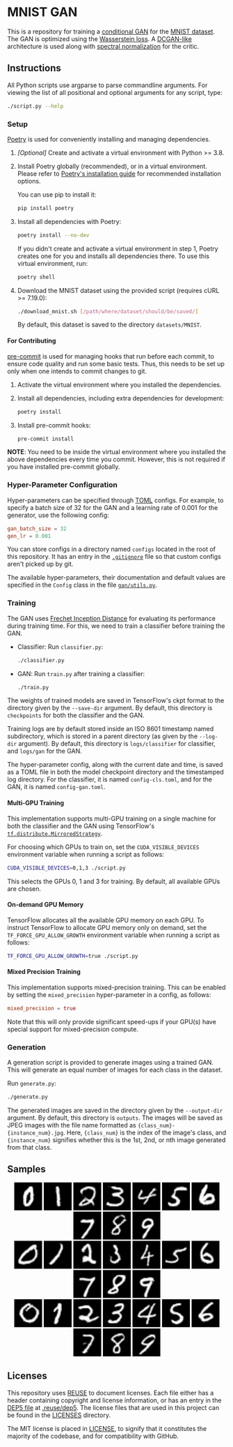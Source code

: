 <!--
SPDX-FileCopyrightText: 2019 Harish Rajagopal <harish.rajagopals@gmail.com>

SPDX-License-Identifier: MIT
-->

# MNIST GAN

This is a repository for training a [conditional GAN](https://arxiv.org/abs/1411.1784) for the [MNIST dataset](yann.lecun.com/exdb/mnist/).
The GAN is optimized using the [Wasserstein loss](https://arxiv.org/abs/1701.07875).
A [DCGAN-like](https://arxiv.org/abs/1511.06434) architecture is used along with [spectral normalization](https://arxiv.org/abs/1802.05957) for the critic.

## Instructions

All Python scripts use argparse to parse commandline arguments.
For viewing the list of all positional and optional arguments for any script, type:
```sh
./script.py --help
```

### Setup
[Poetry](https://python-poetry.org/) is used for conveniently installing and managing dependencies.

1. *[Optional]* Create and activate a virtual environment with Python >= 3.8.

2. Install Poetry globally (recommended), or in a virtual environment.
    Please refer to [Poetry's installation guide](https://python-poetry.org/docs/#installation) for recommended installation options.

    You can use pip to install it:
    ```sh
    pip install poetry
    ```

3. Install all dependencies with Poetry:
    ```sh
    poetry install --no-dev
    ```

    If you didn't create and activate a virtual environment in step 1, Poetry creates one for you and installs all dependencies there.
    To use this virtual environment, run:
    ```sh
    poetry shell
    ```

4. Download the MNIST dataset using the provided script (requires cURL >= 7.19.0):
    ```sh
    ./download_mnist.sh [/path/where/dataset/should/be/saved/]
    ```

    By default, this dataset is saved to the directory `datasets/MNIST`.

#### For Contributing
[pre-commit](https://pre-commit.com/) is used for managing hooks that run before each commit, to ensure code quality and run some basic tests.
Thus, this needs to be set up only when one intends to commit changes to git.

1. Activate the virtual environment where you installed the dependencies.

2. Install all dependencies, including extra dependencies for development:
    ```sh
    poetry install
    ```

3. Install pre-commit hooks:
    ```sh
    pre-commit install
    ```

**NOTE**: You need to be inside the virtual environment where you installed the above dependencies every time you commit.
However, this is not required if you have installed pre-commit globally.

### Hyper-Parameter Configuration
Hyper-parameters can be specified through [TOML](https://toml.io/en/) configs.
For example, to specify a batch size of 32 for the GAN and a learning rate of 0.001 for the generator, use the following config:
```toml
gan_batch_size = 32
gen_lr = 0.001
```

You can store configs in a directory named `configs` located in the root of this repository.
It has an entry in the [`.gitignore`](./.gitignore) file so that custom configs aren't picked up by git.

The available hyper-parameters, their documentation and default values are specified in the `Config` class in the file [`gan/utils.py`](./gan/utils.py).

### Training
The GAN uses [Frechet Inception Distance](https://arxiv.org/abs/1706.08500) for evaluating its performance during training time.
For this, we need to train a classifier before training the GAN.

* Classifier: Run `classifier.py`:
    ```sh
    ./classifier.py
    ```

* GAN: Run `train.py` after training a classifier:
    ```sh
    ./train.py
    ```

The weights of trained models are saved in TensorFlow's ckpt format to the directory given by the `--save-dir` argument.
By default, this directory is `checkpoints` for both the classifier and the GAN.

Training logs are by default stored inside an ISO 8601 timestamp named subdirectory, which is stored in a parent directory (as given by the `--log-dir` argument).
By default, this directory is `logs/classifier` for classifier, and `logs/gan` for the GAN.

The hyper-parameter config, along with the current date and time, is saved as a TOML file in both the model checkpoint directory and the timestamped log directory.
For the classifier, it is named `config-cls.toml`, and for the GAN, it is named `config-gan.toml`.

#### Multi-GPU Training
This implementation supports multi-GPU training on a single machine for both the classifier and the GAN using TensorFlow's [`tf.distribute.MirroredStrategy`](https://www.tensorflow.org/tutorials/distribute/custom_training#create_a_strategy_to_distribute_the_variables_and_the_graph).

For choosing which GPUs to train on, set the `CUDA_VISIBLE_DEVICES` environment variable when running a script as follows:
```sh
CUDA_VISIBLE_DEVICES=0,1,3 ./script.py
```
This selects the GPUs 0, 1 and 3 for training.
By default, all available GPUs are chosen.

#### On-demand GPU Memory
TensorFlow allocates all the available GPU memory on each GPU.
To instruct TensorFlow to allocate GPU memory only on demand, set the `TF_FORCE_GPU_ALLOW_GROWTH` environment variable when running a script as follows:
```sh
TF_FORCE_GPU_ALLOW_GROWTH=true ./script.py
```

#### Mixed Precision Training
This implementation supports mixed-precision training.
This can be enabled by setting the `mixed_precision` hyper-parameter in a config, as follows:
```toml
mixed_precision = true
```

Note that this will only provide significant speed-ups if your GPU(s) have special support for mixed-precision compute.

### Generation
A generation script is provided to generate images using a trained GAN.
This will generate an equal number of images for each class in the dataset.

Run `generate.py`:
```sh
./generate.py
```
The generated images are saved in the directory given by the `--output-dir` argument.
By default, this directory is `outputs`.
The images will be saved as JPEG images with the file name formatted as `{class_num}-{instance_num}.jpg`.
Here, `{class_num}` is the index of the image's class, and `{instance_num}` signifies whether this is the 1st, 2nd, or nth image generated from that class.

## Samples
<p align="center">
    <img src="images/0-1.jpg" alt="sample 0"> <img src="images/1-1.jpg" alt="sample 1"> <img src="images/2-1.jpg" alt="sample 2"> <img src="images/3-1.jpg" alt="sample 3"> <img src="images/4-1.jpg" alt="sample 4"> <img src="images/5-1.jpg" alt="sample 5"> <img src="images/6-1.jpg" alt="sample 6"> <img src="images/7-1.jpg" alt="sample 7"> <img src="images/8-1.jpg" alt="sample 8"> <img src="images/9-1.jpg" alt="sample 9">
    <br>
    <img src="images/0-2.jpg" alt="sample 0"> <img src="images/1-2.jpg" alt="sample 1"> <img src="images/2-2.jpg" alt="sample 2"> <img src="images/3-2.jpg" alt="sample 3"> <img src="images/4-2.jpg" alt="sample 4"> <img src="images/5-2.jpg" alt="sample 5"> <img src="images/6-2.jpg" alt="sample 6"> <img src="images/7-2.jpg" alt="sample 7"> <img src="images/8-2.jpg" alt="sample 8"> <img src="images/9-2.jpg" alt="sample 9">
    <br>
    <img src="images/0-3.jpg" alt="sample 0"> <img src="images/1-3.jpg" alt="sample 1"> <img src="images/2-3.jpg" alt="sample 2"> <img src="images/3-3.jpg" alt="sample 3"> <img src="images/4-3.jpg" alt="sample 4"> <img src="images/5-3.jpg" alt="sample 5"> <img src="images/6-3.jpg" alt="sample 6"> <img src="images/7-3.jpg" alt="sample 7"> <img src="images/8-3.jpg" alt="sample 8"> <img src="images/9-3.jpg" alt="sample 9">
</p>

## Licenses
This repository uses [REUSE](https://reuse.software/) to document licenses.
Each file either has a header containing copyright and license information, or has an entry in the [DEP5 file](https://www.debian.org/doc/packaging-manuals/copyright-format/1.0/) at [.reuse/dep5](./.reuse/dep5).
The license files that are used in this project can be found in the [LICENSES](./LICENSES) directory.

The MIT license is placed in [LICENSE](./LICENSE), to signify that it constitutes the majority of the codebase, and for compatibility with GitHub.
